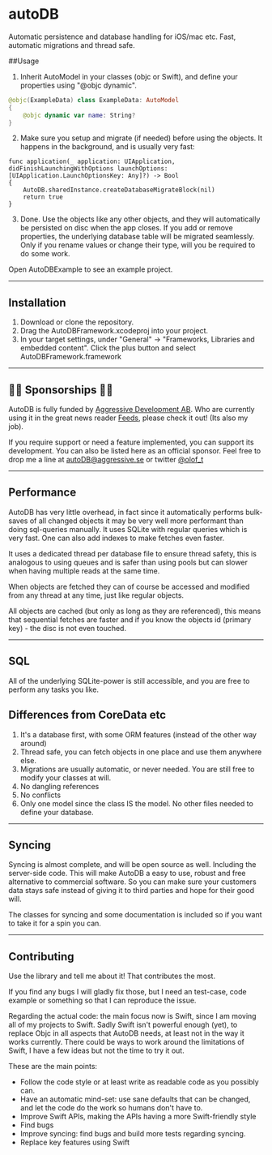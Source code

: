 # autoDB

Automatic persistence and database handling for iOS/mac etc. Fast, automatic migrations and thread safe.

##Usage

1. Inherit AutoModel in your classes (objc or Swift), and define your properties using "@objc dynamic".

```Swift
@objc(ExampleData) class ExampleData: AutoModel
{
	@objc dynamic var name: String?
}
```

2. Make sure you setup and migrate (if needed) before using the objects. It happens in the background, and is usually very fast:

```
func application(_ application: UIApplication, didFinishLaunchingWithOptions launchOptions: [UIApplication.LaunchOptionsKey: Any]?) -> Bool
{
	AutoDB.sharedInstance.createDatabaseMigrateBlock(nil)
	return true
}
```

3. Done. Use the objects like any other objects, and they will automatically be persisted on disc when the app closes. If you add or remove properties, the underlying database table will be migrated seamlessly. Only if you rename values or change their type, will you be required to do some work.

Open AutoDBExample to see an example project.

---

## Installation
1. Download or clone the repository. 
2. Drag the AutoDBFramework.xcodeproj into your project. 
3. In your target settings, under "General" -> "Frameworks, Libraries and embedded content". Click the plus button and select AutoDBFramework.framework

---

## 🚀🚀 Sponsorships 🚀🚀

AutoDB is fully funded by [Aggressive Development AB](https://aggressive.se). Who are currently using it in the great news reader [Feeds](https://feeds-app.com), please check it out! (Its also my job).

If you require support or need a feature implemented, you can support its development. You can also be listed here as an official sponsor. Feel free to drop me a line at [autoDB@aggressive.se](mailto:autoDB@aggressive.se) or twitter [@olof_t](https://twitter.com/olof_t)

---

## Performance

AutoDB has very little overhead, in fact since it automatically performs bulk-saves of all changed objects it may be very well more performant than doing sql-queries manually. It uses SQLite with regular queries which is very fast. One can also add indexes to make fetches even faster.

It uses a dedicated thread per database file to ensure thread safety, this is analogous to using queues and is safer than using pools but can slower when having multiple reads at the same time.

When objects are fetched they can of course be accessed and modified from any thread at any time, just like regular objects. 

All objects are cached (but only as long as they are referenced), this means that sequential fetches are faster and if you know the objects id (primary key) - the disc is not even touched.

---

## SQL

All of the underlying SQLite-power is still accessible, and you are free to perform any tasks you like.

## Differences from CoreData etc

1. It's a database first, with some ORM features (instead of the other way around)
2. Thread safe, you can fetch objects in one place and use them anywhere else.
3. Migrations are usually automatic, or never needed. You are still free to modify your classes at will.
4. No dangling references
5. No conflicts
6. Only one model since the class IS the model. No other files needed to define your database.

---

## Syncing

Syncing is almost complete, and will be open source as well. Including the server-side code. This will make AutoDB a easy to use, robust and free alternative to commercial software. So you can make sure your customers data stays safe instead of giving it to third parties and hope for their good will.

The classes for syncing and some documentation is included so if you want to take it for a spin you can.

---

## Contributing

Use the library and tell me about it! That contributes the most.

If you find any bugs I will gladly fix those, but I need an test-case, code example or something so that I can reproduce the issue.

Regarding the actual code: the main focus now is Swift, since I am moving all of my projects to Swift. Sadly Swift isn't powerful enough (yet), to replace Objc in all aspects that AutoDB needs, at least not in the way it works currently. There could be ways to work around the limitations of Swift, I have a few ideas but not the time to try it out.

These are the main points:

* Follow the code style or at least write as readable code as you possibly can.
* Have an automatic mind-set: use sane defaults that can be changed, and let the code do the work so humans don't have to. 
* Improve Swift APIs, making the APIs having a more Swift-friendly style
* Find bugs 
* Improve syncing: find bugs and build more tests regarding syncing.
* Replace key features using Swift


